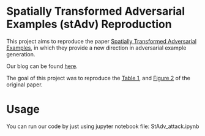 # Spatially Transformed Adversarial Examples (stAdv) Reproduction

This project aims to reproduce the paper [Spatially Transformed Adversarial Examples](https://arxiv.org/abs/1801.02612),
in which they provide a new direction in adversarial example generation.

Our blog can be found [here](https://medium.com/@henwei1998/8ab4838e448b).

The goal of this project was to reproduce the [Table 1](table1.png), and [Figure 2](figure2.png) of the original paper.

# Usage
You can run our code by just using jupyter notebook file: StAdv_attack.ipynb 


